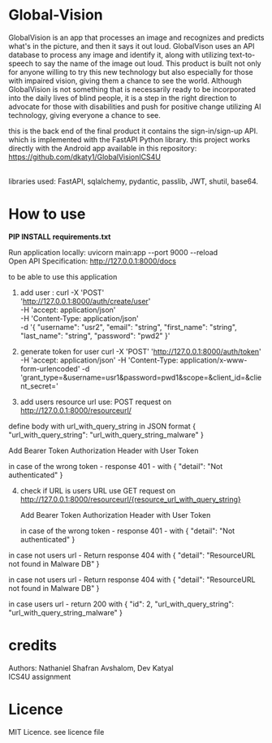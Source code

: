 # Global-Vision

GlobalVision is an app that processes an image and recognizes and predicts what's in the picture, and then it says it out loud. GlobalVison uses an API database to process any image and identify it, along with utilizing text-to-speech to say the name of the image out loud. This product is built not only for anyone willing to try this new technology but also especially for those with impaired vision, giving them a chance to see the world. Although GlobalVision is not something that is necessarily ready to be incorporated into the daily lives of blind people, it is a step in the right direction to advocate for those with disabilities and push for positive change utilizing AI technology, giving everyone a chance to see.

this is the back end of the final product it contains the sign-in/sign-up API. which is implemented with the FastAPI Python library. 
this project works directly with the Android app available in this repository: https://github.com/dkaty1/GlobalVisionICS4U

<br/> libraries used:  FastAPI, sqlalchemy, pydantic, passlib, JWT, shutil, base64.




# How to use
**PIP INSTALL requirements.txt**

Run application locally: uvicorn main:app --port 9000 --reload <br />
Open API Specification: http://127.0.0.1:8000/docs <br />

to be able to use this application 
1. add user : 
 curl -X 'POST' \
  'http://127.0.0.1:8000/auth/create/user' \
  -H 'accept: application/json' \
  -H 'Content-Type: application/json' \
  -d '{
  "username": "usr2",
  "email": "string",
  "first_name": "string",
  "last_name": "string",
  "password": "pwd2"
}' <br />

2. generate token for user
curl -X 'POST' 'http://127.0.0.1:8000/auth/token' -H 'accept: application/json' -H 'Content-Type: application/x-www-form-urlencoded' -d 'grant_type=&username=usr1&password=pwd1&scope=&client_id=&client_secret=' 


3. add users resource url use:
POST request on 
  http://127.0.0.1:8000/resourceurl/ 

define body with url_with_query_string in JSON format
{
  "url_with_query_string": "url_with_query_string_malware"
}

Add Bearer Token Authorization Header with User Token 

in case of the wrong token - response 401 - with 
{
  "detail": "Not authenticated"
}


4. check if URL is users URL use 
GET request on  
  http://127.0.0.1:8000/resourceurl/{resource_url_with_query_string}


   Add Bearer Token Authorization Header with User Token 

    in case of the wrong token - response 401 - with 
    {
    "detail": "Not authenticated"
    }

in case not users url - Return response 404 with 
{
    "detail": "ResourceURL not found in Malware DB"
} 

in case not users url - Return response 404 with 
{
    "detail": "ResourceURL not found in Malware DB"
} 

in case users url - return 200 with 
{
    "id": 2,
    "url_with_query_string": "url_with_query_string_malware"
}

# credits 
Authors: Nathaniel Shafran Avshalom, Dev Katyal <br />
ICS4U assignment

# Licence
MIT Licence. see licence file
